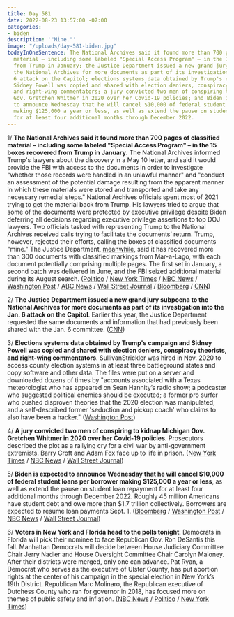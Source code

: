 ```yaml
---
title: Day 581
date: 2022-08-23 13:57:00 -07:00
categories:
- biden
description: '"Mine."'
image: "/uploads/day-581-biden.jpg"
todayInOneSentence: The National Archives said it found more than 700 pages of classified
  material – including some labeled "Special Access Program" – in the 15 boxes recovered
  from Trump in January; the Justice Department issued a new grand jury subpoena to
  the National Archives for more documents as part of its investigation into the Jan.
  6 attack on the Capitol; elections systems data obtained by Trump's campaign and
  Sidney Powell was copied and shared with election deniers, conspiracy theorists,
  and right-wing commentators; a jury convicted two men of conspiring to kidnap Michigan
  Gov. Gretchen Whitmer in 2020 over her Covid-19 policies; and Biden is expected
  to announce Wednesday that he will cancel $10,000 of federal student loans per borrower
  making $125,000 a year or less, as well as extend the pause on student loan repayment
  for at least four additional months through December 2022.
---
```


1/ **The National Archives said it found more than 700 pages of classified material – including some labeled "Special Access Program" – in the 15 boxes recovered from Trump in January**. The National Archives informed Trump's lawyers about the discovery in a May 10 letter, and said it would provide the FBI with access to the documents in order to investigate “whether those records were handled in an unlawful manner" and "conduct an assessment of the potential damage resulting from the apparent manner in which these materials were stored and transported and take any necessary remedial steps." National Archives officials spent most of 2021 trying to get the material back from Trump. His lawyers tried to argue that some of the documents were protected by executive privilege despite Biden deferring all decisions regarding executive privilege assertions to top DOJ lawyers. Two officials tasked with representing Trump to the National Archives received calls trying to facilitate the documents’ return. Trump, however, rejected their efforts, calling the boxes of classified documents "mine." The Justice Department, [meanwhile](https://www.nytimes.com/2022/08/22/us/politics/trump-mar-a-lago-documents.html), said it has recovered more than 300 documents with classified markings from Mar-a-Lago, with each document potentially comprising multiple pages. The first set in January, a second batch was delivered in June, and the FBI seized additional material during its August search. ([Politico](https://www.politico.com/news/2022/08/23/national-archives-letter-trump-security-00053250) / [New York Times](https://www.nytimes.com/2022/08/23/us/politics/trump-classified-documents-fbi-letter.html) / [NBC News](https://www.nbcnews.com/politics/donald-trump/docs-received-mar-lago-january-marked-sensitive-classification-archive-rcna44417) / [Washington Post](https://www.washingtonpost.com/politics/2022/08/23/trump-classified-documents-national-archives/) / [ABC News](https://abcnews.go.com/Politics/purported-national-archives-letter-shows-extent-classified-material/story?id=88742019) / [Wall Street Journal](https://www.wsj.com/articles/letter-to-trump-lawyer-highlights-national-archives-concern-over-sensitive-materials-before-mar-a-lago-search-11661271403?mod=djemalertNEWS) / [Bloomberg](https://www.bloomberg.com/news/articles/2022-08-23/trump-files-were-sought-months-ago-for-security-damage-analysis?sref=MIBMEEoj) / [CNN](https://www.cnn.com/2022/08/23/politics/national-archives-classified-docs/index.html))

2/ **The Justice Department issued a new grand jury subpoena to the National Archives for more documents as part of its investigation into the Jan. 6 attack on the Capitol**. Earlier this year, the Justice Department requested the same documents and information that had previously been shared with the Jan. 6 committee. ([CNN](https://www.cnn.com/2022/08/22/politics/justice-department-subpoena-national-archives-january-6-documents/index.html))

3/ **Elections systems data obtained by Trump's campaign and Sidney Powell was copied and shared with election deniers, conspiracy theorists, and right-wing commentators**. SullivanStrickler was hired in Nov. 2020 to access county election systems in at least three battleground states and copy software and other data. The files were put on a server and downloaded dozens of times by "accounts associated with a Texas meteorologist who has appeared on Sean Hannity’s radio show; a podcaster who suggested political enemies should be executed; a former pro surfer who pushed disproven theories that the 2020 election was manipulated; and a self-described former 'seduction and pickup coach' who claims to also have been a hacker." ([Washington Post](https://www.washingtonpost.com/investigations/2022/08/22/election-system-copied-files-trump/))

4/ **A jury convicted two men of conspiring to kidnap Michigan Gov. Gretchen Whitmer in 2020 over her Covid-19 policies**. Prosecutors described the plot as a rallying cry for a civil war by anti-government extremists. Barry Croft and Adam Fox face up to life in prison. ([New York Times](https://www.nytimes.com/2022/08/23/us/verdict-trial-gretchen-whitmer-kidnap.html) / [NBC News](https://www.nbcnews.com/news/us-news/2-men-guilty-plotting-kidnap-michigan-gov-gretchen-whitmer-rcna44430) / [Wall Street Journal](https://www.wsj.com/articles/two-men-found-guilty-in-plot-to-kidnap-michigan-gov-gretchen-whitmer-11661272134?mod=hp_lead_pos10))

5/ **Biden is expected to announce Wednesday that he will cancel $10,000 of federal student loans per borrower making $125,000 a year or less**, as well as extend the pause on student loan repayment for at least four additional months through December 2022. Roughly 45 million Americans have student debt and owe more than $1.7 trillion collectively. Borrowers are expected to resume loan payments Sept. 1. ([Bloomberg](https://www.bloomberg.com/news/articles/2022-08-23/biden-plans-wednesday-student-loan-debt-relief-announcement?srnd=premium&sref=MIBMEEoj) / [Washington Post](https://www.washingtonpost.com/us-policy/2022/08/23/biden-student-loan-cancellation/) / [NBC News](https://www.nbcnews.com/politics/biden-nears-decision-student-loan-cancelation-moratorium-extension-rcna44418) / [Wall Street Journal](https://www.wsj.com/articles/white-house-planning-student-loan-announcement-wednesday-11661269442?mod=hp_lead_pos12))

6/ **Voters in New York and Florida head to the polls tonight**. Democrats in Florida will pick their nominee to face Republican Gov. Ron DeSantis this fall. Manhattan Democrats will decide between House Judiciary Committee Chair Jerry Nadler and House Oversight Committee Chair Carolyn Maloney. After their districts were merged, only one can advance. Pat Ryan, a Democrat who serves as the executive of Ulster County, has put abortion rights at the center of his campaign in the special election in New York’s 19th District.  Republican Marc Molinaro, the Republican executive of Dutchess County who ran for governor in 2018, has focused more on themes of public safety and inflation. ([NBC News](https://www.nbcnews.com/politics/2022-election/tuesdays-primaries-new-york-florida-will-test-political-landscapes-scr-rcna44165) / [Politico](https://www.politico.com/news/2022/08/23/what-to-watch-on-tuesdays-primary-day-biggest-special-election-since-dobbs-00053230) / [New York Times](https://www.nytimes.com/live/2022/08/23/us/election-new-york-florida-primary))
